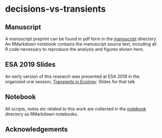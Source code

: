 # decisions-vs-transients


## Manuscript

A manuscript preprint can be found in pdf form in the [manuscript](manuscript/) directory.  An RMarkdown notebook contains the manuscript source text, including all R code necessary to reproduce the analysis and figures shown here.

## ESA 2019 Slides

An early version of this research was presented at ESA 2019 in the organized oral session, [Transients in Ecology](https://eco.confex.com/eco/2019/meetingapp.cgi/Session/15321).  Slides for that talk 

## Notebook

All scripts, notes etc related to this work are collected in the [notebook](notebook/) directory as RMarkdown notebooks.

## Acknowledgements